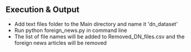 ## Execution & Output

- Add text files folder to the Main directory and name it 'dn_dataset'
- Run python foreign_news.py in command line
- The list of file names will be added to Removed_DN_files.csv and the foreign news articles will be removed
